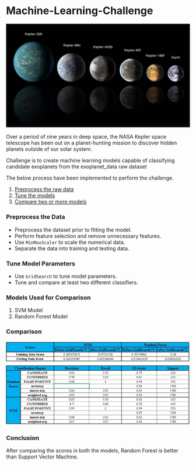 # Machine-Learning-Challenge

![exoplanets.jpg](Images/exoplanets.jpg)


Over a period of nine years in deep space, the NASA Kepler space telescope has been out on a planet-hunting mission to discover hidden planets outside of our solar system.

Challenge is to create machine learning models capable of classifying candidate exoplanets from the exoplanet_data raw dataset 

The below process have been implemented to perform the challenge.

1. [Preprocess the raw data](#Preprocessing)
2. [Tune the models](#Tune-Model-Parameters)
3. [Compare two or more models](#Models-Used-for-Comparison)

### Preprocess the Data

* Preprocess the dataset prior to fitting the model.
* Perform feature selection and remove unnecessary features.
* Use `MinMaxScaler` to scale the numerical data.
* Separate the data into training and testing data.

### Tune Model Parameters

* Use `GridSearch` to tune model parameters.
* Tune and compare at least two different classifiers.


### Models Used for Comparison 

1. SVM Model
2. Random Forest Model

### Comparison

![Comparison.jpg](Comparison_SVM_vs_RF.jpg)

### Conclusion

After comparing the scores in both the models, Random Forest is better than Support Vector Machine.
